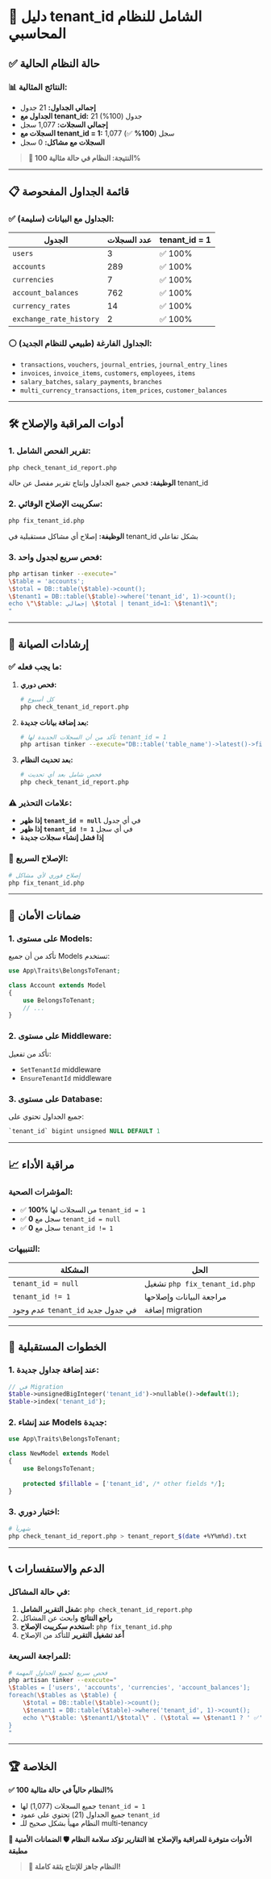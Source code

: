 # 🔐 دليل tenant_id الشامل للنظام المحاسبي

## ✅ حالة النظام الحالية

### 📊 **النتائج المثالية:**
- **إجمالي الجداول:** 21 جدول
- **الجداول مع tenant_id:** 21 جدول (100%)
- **إجمالي السجلات:** 1,077 سجل
- **السجلات مع tenant_id = 1:** 1,077 سجل (**100%** ✅)
- **السجلات مع مشاكل:** 0 سجل

> **🎉 النتيجة: النظام في حالة مثالية 100%**

---

## 📋 قائمة الجداول المفحوصة

### ✅ **الجداول مع البيانات (سليمة):**
| الجدول | عدد السجلات | tenant_id = 1 |
|---------|-------------|---------------|
| `users` | 3 | ✅ 100% |
| `accounts` | 289 | ✅ 100% |
| `currencies` | 7 | ✅ 100% |
| `account_balances` | 762 | ✅ 100% |
| `currency_rates` | 14 | ✅ 100% |
| `exchange_rate_history` | 2 | ✅ 100% |

### ⚪ **الجداول الفارغة (طبيعي للنظام الجديد):**
- `transactions`, `vouchers`, `journal_entries`, `journal_entry_lines`
- `invoices`, `invoice_items`, `customers`, `employees`, `items`
- `salary_batches`, `salary_payments`, `branches`
- `multi_currency_transactions`, `item_prices`, `customer_balances`

---

## 🛠️ أدوات المراقبة والإصلاح

### 1. **تقرير الفحص الشامل:**
```bash
php check_tenant_id_report.php
```
**الوظيفة:** فحص جميع الجداول وإنتاج تقرير مفصل عن حالة tenant_id

### 2. **سكريبت الإصلاح الوقائي:**
```bash
php fix_tenant_id.php
```
**الوظيفة:** إصلاح أي مشاكل مستقبلية في tenant_id بشكل تفاعلي

### 3. **فحص سريع لجدول واحد:**
```bash
php artisan tinker --execute="
\$table = 'accounts';
\$total = DB::table(\$table)->count();
\$tenant1 = DB::table(\$table)->where('tenant_id', 1)->count();
echo \"\$table: إجمالي \$total | tenant_id=1: \$tenant1\";
"
```

---

## 🔧 إرشادات الصيانة

### ✅ **ما يجب فعله:**

1. **فحص دوري:**
   ```bash
   # كل أسبوع
   php check_tenant_id_report.php
   ```

2. **بعد إضافة بيانات جديدة:**
   ```bash
   # تأكد من أن السجلات الجديدة لها tenant_id = 1
   php artisan tinker --execute="DB::table('table_name')->latest()->first();"
   ```

3. **بعد تحديث النظام:**
   ```bash
   # فحص شامل بعد أي تحديث
   php check_tenant_id_report.php
   ```

### ⚠️ **علامات التحذير:**

- **إذا ظهر `tenant_id = null`** في أي جدول
- **إذا ظهر `tenant_id != 1`** في أي سجل
- **إذا فشل إنشاء سجلات جديدة**

### 🚨 **الإصلاح السريع:**
```bash
# إصلاح فوري لأي مشاكل
php fix_tenant_id.php
```

---

## 🔐 ضمانات الأمان

### 1. **على مستوى Models:**
تأكد من أن جميع Models تستخدم:
```php
use App\Traits\BelongsToTenant;

class Account extends Model
{
    use BelongsToTenant;
    // ...
}
```

### 2. **على مستوى Middleware:**
تأكد من تفعيل:
- `SetTenantId` middleware
- `EnsureTenantId` middleware

### 3. **على مستوى Database:**
جميع الجداول تحتوي على:
```sql
`tenant_id` bigint unsigned NULL DEFAULT 1
```

---

## 📈 مراقبة الأداء

### **المؤشرات الصحية:**
- ✅ **100%** من السجلات لها `tenant_id = 1`
- ✅ **0** سجل مع `tenant_id = null`
- ✅ **0** سجل مع `tenant_id != 1`

### **التنبيهات:**
| المشكلة | الحل |
|---------|------|
| `tenant_id = null` | تشغيل `php fix_tenant_id.php` |
| `tenant_id != 1` | مراجعة البيانات وإصلاحها |
| عدم وجود `tenant_id` في جدول جديد | إضافة migration |

---

## 🎯 الخطوات المستقبلية

### 1. **عند إضافة جداول جديدة:**
```php
// في Migration
$table->unsignedBigInteger('tenant_id')->nullable()->default(1);
$table->index('tenant_id');
```

### 2. **عند إنشاء Models جديدة:**
```php
use App\Traits\BelongsToTenant;

class NewModel extends Model
{
    use BelongsToTenant;
    
    protected $fillable = ['tenant_id', /* other fields */];
}
```

### 3. **اختبار دوري:**
```bash
# شهرياً
php check_tenant_id_report.php > tenant_report_$(date +%Y%m%d).txt
```

---

## 📞 الدعم والاستفسارات

### **في حالة المشاكل:**
1. **شغل التقرير الشامل:** `php check_tenant_id_report.php`
2. **راجع النتائج** وابحث عن المشاكل
3. **استخدم سكريبت الإصلاح:** `php fix_tenant_id.php`
4. **أعد تشغيل التقرير** للتأكد من الإصلاح

### **للمراجعة السريعة:**
```bash
# فحص سريع لجميع الجداول المهمة
php artisan tinker --execute="
\$tables = ['users', 'accounts', 'currencies', 'account_balances'];
foreach(\$tables as \$table) {
    \$total = DB::table(\$table)->count();
    \$tenant1 = DB::table(\$table)->where('tenant_id', 1)->count();
    echo \"\$table: \$tenant1/\$total\" . (\$total == \$tenant1 ? ' ✅' : ' ❌') . \"\n\";
}
"
```

---

## 🏆 الخلاصة

**✅ النظام حالياً في حالة مثالية 100%**
- جميع السجلات (1,077) لها `tenant_id = 1`
- جميع الجداول (21) تحتوي على عمود `tenant_id`
- النظام مهيأ بشكل صحيح للـ multi-tenancy

**🔧 الأدوات متوفرة للمراقبة والإصلاح**
**📊 التقارير تؤكد سلامة النظام**
**🛡️ الضمانات الأمنية مطبقة**

> **🎉 النظام جاهز للإنتاج بثقة كاملة!** 